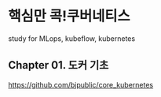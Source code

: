 # 핵심만 콕!쿠버네티스
study for MLops, kubeflow, kubernetes

## Chapter 01. 도커 기초



https://github.com/bjpublic/core_kubernetes